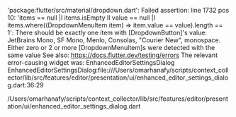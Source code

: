 
'package:flutter/src/material/dropdown.dart': Failed assertion: line 1732 pos 10: 'items == null |I
items.isEmpty Il
value == null |I
items.where((DropdownMenultem<T> item) => item.value == value).length == 1': There should be exactly one item with [DropdownButton]'s value: JetBrains Mono, SF Mono, Menlo, Consolas, "Courier New", monospace.
Either zero or 2 or more [DropdownMenultem]s were detected with the same value
See also: https://docs.flutter.dev/testing/errors
The relevant error-causing widget was: 
  EnhancedEditorSettingsDialog EnhancedEditorSettingsDialog:file:///Users/omarhanafy/scripts/context_collector/lib/src/features/editor/presentation/ui/enhanced_editor_settings_dialog.dart:36:29


/Users/omarhanafy/scripts/context_collector/lib/src/features/editor/presentation/ui/enhanced_editor_settings_dialog.dart
